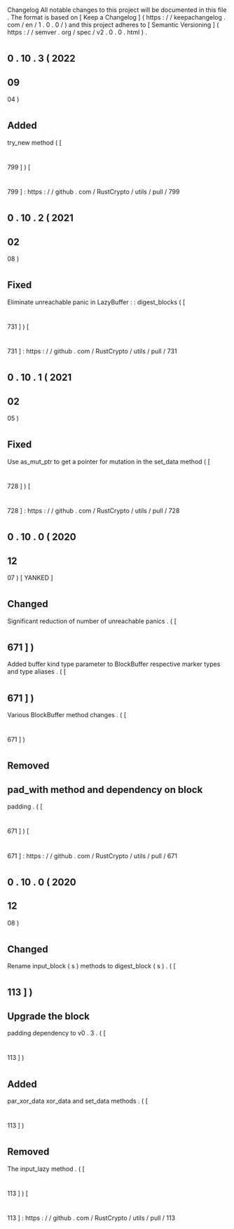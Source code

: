 #
Changelog
All
notable
changes
to
this
project
will
be
documented
in
this
file
.
The
format
is
based
on
[
Keep
a
Changelog
]
(
https
:
/
/
keepachangelog
.
com
/
en
/
1
.
0
.
0
/
)
and
this
project
adheres
to
[
Semantic
Versioning
]
(
https
:
/
/
semver
.
org
/
spec
/
v2
.
0
.
0
.
html
)
.
#
#
0
.
10
.
3
(
2022
-
09
-
04
)
#
#
#
Added
-
try_new
method
(
[
#
799
]
)
[
#
799
]
:
https
:
/
/
github
.
com
/
RustCrypto
/
utils
/
pull
/
799
#
#
0
.
10
.
2
(
2021
-
02
-
08
)
#
#
#
Fixed
-
Eliminate
unreachable
panic
in
LazyBuffer
:
:
digest_blocks
(
[
#
731
]
)
[
#
731
]
:
https
:
/
/
github
.
com
/
RustCrypto
/
utils
/
pull
/
731
#
#
0
.
10
.
1
(
2021
-
02
-
05
)
#
#
#
Fixed
-
Use
as_mut_ptr
to
get
a
pointer
for
mutation
in
the
set_data
method
(
[
#
728
]
)
[
#
728
]
:
https
:
/
/
github
.
com
/
RustCrypto
/
utils
/
pull
/
728
#
#
0
.
10
.
0
(
2020
-
12
-
07
)
[
YANKED
]
#
#
#
Changed
-
Significant
reduction
of
number
of
unreachable
panics
.
(
[
#
671
]
)
-
Added
buffer
kind
type
parameter
to
BlockBuffer
respective
marker
types
and
type
aliases
.
(
[
#
671
]
)
-
Various
BlockBuffer
method
changes
.
(
[
#
671
]
)
#
#
#
Removed
-
pad_with
method
and
dependency
on
block
-
padding
.
(
[
#
671
]
)
[
#
671
]
:
https
:
/
/
github
.
com
/
RustCrypto
/
utils
/
pull
/
671
#
#
0
.
10
.
0
(
2020
-
12
-
08
)
#
#
#
Changed
-
Rename
input_block
(
s
)
methods
to
digest_block
(
s
)
.
(
[
#
113
]
)
-
Upgrade
the
block
-
padding
dependency
to
v0
.
3
.
(
[
#
113
]
)
#
#
#
Added
-
par_xor_data
xor_data
and
set_data
methods
.
(
[
#
113
]
)
#
#
#
Removed
-
The
input_lazy
method
.
(
[
#
113
]
)
[
#
113
]
:
https
:
/
/
github
.
com
/
RustCrypto
/
utils
/
pull
/
113
